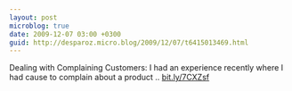```yaml
---
layout: post
microblog: true
date: 2009-12-07 03:00 +0300
guid: http://desparoz.micro.blog/2009/12/07/t6415013469.html
---
```

Dealing with Complaining Customers: I had an experience recently where I had cause to complain about a product .. [bit.ly/7CXZsf](http://bit.ly/7CXZsf)
